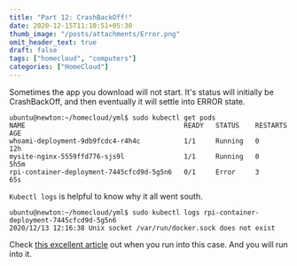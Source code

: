 ```yaml
---
title: "Part 12: CrashBackOff!"
date: 2020-12-15T11:10:51+05:30
thumb_image: "/posts/attachments/Error.png"
omit_header_text: true
draft: false
tags: ["homecloud", "computers"]
categories: ["HomeCloud"]
---
```


Sometimes the app you download will not start.  It's status will initially be CrashBackOff, and then eventually it will settle into ERROR state.

```
ubuntu@newton:~/homecloud/yml$ sudo kubectl get pods
NAME                                        READY   STATUS    RESTARTS   AGE
whoami-deployment-9db9fcdc4-r4h4c           1/1     Running   0          12h
mysite-nginx-5559ffd776-sjs9l               1/1     Running   0          5h5m
rpi-container-deployment-7445cfcd9d-5g5n6   0/1     Error     3          65s
```

`Kubectl logs` is helpful to know why it all went south.

```
ubuntu@newton:~/homecloud/yml$ sudo kubectl logs rpi-container-deployment-7445cfcd9d-5g5n6
2020/12/13 12:16:38 Unix socket /var/run/docker.sock does not exist
```

Check [this excellent article](/https://managedkube.com/kubernetes/pod/failure/crashloopbackoff/k8sbot/troubleshooting/2019/02/12/pod-failure-crashloopbackoff.html) out when you run into this case. And you will run into it. 